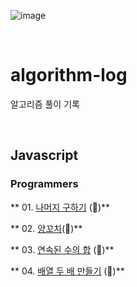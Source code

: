 ![image](https://user-images.githubusercontent.com/97934878/208298826-232f9659-06b6-49ec-ae6e-ce790ce57e78.png)

<br/>

# algorithm-log

알고리즘 풀이 기록

<br/>

## Javascript

### Programmers

** 01. [나머지 구하기](https://mayowall.tistory.com/49) (🌟)**

** 02. [양꼬치](https://mayowall.tistory.com/58)(🌟)**

** 03. [연속된 수의 합](https://mayowall.tistory.com/59) (🌟)**

** 04. [배열 두 배 만들기](https://mayowall.tistory.com/60) (🌟)**

